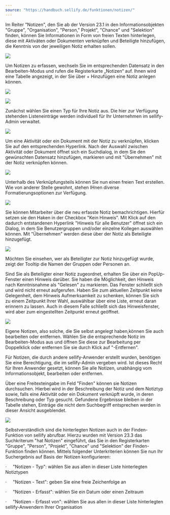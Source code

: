 ```yaml
---
source: "https://handbuch.sellify.de/funktionen/notizen/"
---
```

Im Reiter "Notizen", den Sie ab der Version 23.1 in den Informationsobjekten "Gruppe", "Organisation", "Person," Projekt", "Chance" und "Selektion" finden, können Sie Informationen in Form von freien Texten hinterlegen, diese mit Aktiväten oder Dokumenten verknüpfen und Beteiligte hinzufügen, die Kenntnis von der jeweiligen Notiz erhalten sollen.  

![](https://image.jimcdn.com/app/cms/image/transf/dimension=890x10000:format=png/path/s42eb4d670de94a65/image/i51536c8baedcf9b8/version/1695297607/image.png)

Um Notizen zu erfassen, wechseln Sie im entsprechenden Datensatz in den Bearbeiten-Modus und rufen die Registerkarte „Notizen“ auf. Ihnen wird eine Tabelle angezeigt, in der Sie über + Hinzufügen eine Notiz anlegen können.  

![](https://image.jimcdn.com/app/cms/image/transf/dimension=690x10000:format=png/path/s42eb4d670de94a65/image/i214185c6b1fc6456/version/1695298415/image.png)

![](https://image.jimcdn.com/app/cms/image/transf/dimension=445x1024:format=png/path/s42eb4d670de94a65/image/i2afd532a3bb238f5/version/1684923743/image.png)

Zunächst wählen Sie einen Typ für Ihre Notiz aus. Die hier zur Verfügung stehenden Listeneinträge werden individuell für Ihr Unternehmen im sellify-Admin verwaltet.

![](https://image.jimcdn.com/app/cms/image/transf/dimension=532x1024:format=png/path/s42eb4d670de94a65/image/i46b3644c6932b789/version/1684924078/image.png)

Um eine Aktivität oder ein Dokument mit der Notiz zu verknüpfen, klicken Sie auf den entsprechenden Hyperlink. Nach der Auswahl zwischen Aktivität oder Dokument öffnet sich ein Suchdialog, in dem Sie den gewünschten Datensatz hinzufügen, markieren und mit "Übernehmen" mit der Notiz verknüpfen können.

![](https://image.jimcdn.com/app/cms/image/transf/dimension=354x1024:format=png/path/s42eb4d670de94a65/image/i419d88c4c511f323/version/1684924243/image.png)

Unterhalb des Verknüpfungsteils können Sie nun einen freien Text erstellen. Wie von anderer Stelle gewohnt, stehen IHnen diverse Formatierungsoptionen zur Verfügung.

![](https://image.jimcdn.com/app/cms/image/transf/dimension=563x1024:format=png/path/s42eb4d670de94a65/image/ie7857cdb36731b6f/version/1684924674/image.png)

Sie können Mitarbeiter über die neu erfasste Notiz bemachrichtigen. Hierfür setzen sie den Haken in der Checkbox "Kein Hinweis". Mit Klick auf den dadurch entstandenen Hyperlink "Hinweis für alle Benutzer" öffnet sich ein Dialog, in dem Sie Benutzergruppen und/oder einzelne Kollegen auswählen können. Mit "Übernehmen" werden diese über der Notiz als Beteiligte hinzugefügt.

![](https://image.jimcdn.com/app/cms/image/transf/dimension=314x1024:format=png/path/s42eb4d670de94a65/image/i98d963e144e16f86/version/1684924740/image.png)

Möchten Sie einsehen, wer als Beteiligter zur Notiz hinzugefügt wurde, zeigt der Tooltip die Namen der Gruppen oder Personen an.

Sind Sie als Beteiligter einer Notiz zugeordnet, erhalten Sie über ein PopUp-Fenster einen Hinweis darüber. Sie haben die Möglichkeit, den Hinweis nach Kenntnisnahme als "Gelesen" zu markieren. Das Fenster schließt sich und wird nicht erneut aufgerufen. Haben Sie zum aktuellen Zeitpunkt keine Gelegenheit, dem Hinweis Aufmerksamkeit zu schenken, können Sie sich zu einem Zeitpunkt Ihrer Wahl, auswählbar über eine Liste, erneut daran erinnern zu lassen. Auch in diesem Falle schließt sich das Hinweisfenster, wird aber zum eingestellten Zeitpunkt erneut geöffnet.

![](https://image.jimcdn.com/app/cms/image/transf/dimension=569x10000:format=png/path/s42eb4d670de94a65/image/i1d485965773100d6/version/1684924999/image.png)

Eigene Notizen, also solche, die Sie selbst angelegt haben,können Sie auch bearbeiten oder entfernen. Wählen Sie die entsprechende Notiz im Bearbeiten-Modus aus und öffnen Sie diese zur Bearbeitung per Doppelklick oder entfernen Sie sie durch Klick auf "-Entfernen".

Für Notizen, die durch andere sellify-Anwender erstellt wurden, benötigen Sie eine Berechtigung, die im sellify-Admin vergeben wird. Ist dieses Recht für Ihren Anwender gesetzt, können Sie alle Notizen, unabhängig vom Informationsobjekt, bearbeiten oder entfernen.

Über eine Freitexteingabe im Feld "Finden" können sie Notizen durchsuchen. Hierbei wird in der Beschreibung der Notiz und dem Notiztyp sowie, falls eine Aktivität oder ein Dokument verknüpft wurde, in deren Beschreibung oder Typ gesucht. Gefundene Ergebnisse bleiben in der Tabelle stehen, Einträge die nicht dem Suchbegriff entsprechen werden in dieser Ansicht ausgeblendet.

![](https://image.jimcdn.com/app/cms/image/transf/dimension=690x10000:format=png/path/s42eb4d670de94a65/image/idb05264f5211fc13/version/1695298472/image.png)

Selbstverständlich sind die hinterlegten Notizen auch in der Finden-Funktion von sellify abrufbar. Hierzu wurden mit Version 23.3 das Suchkriterum "hat Notizen" eingeführt, das Sie in den Registerkarten "Gruppe", "Person", "Projekt", "Chance" und "Selektion" der Finden-Funktion finden können. Mittels folgender Unterkriterien können Sie nun Ihr Suchergebnis auf Basis der Notizen konfigurieren:

·     "Notizen - Typ": wählen Sie aus allen in dieser Liste hinterlegten Notiztypen

·     "Notizen - Text": geben Sie eine freie Zeichenfolge an

·     "Notizen - Erfasst": wählen Sie ein Datum oder einen Zeitraum

·     "Notizen - Erfasst von": wählen Sie aus allen in dieser Liste hinterlegten sellify-Anwendern Ihrer Organisation